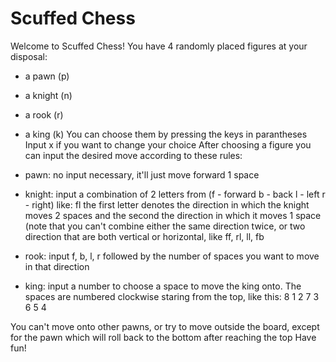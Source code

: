 # Scuffed Chess
Welcome to Scuffed Chess!
You have 4 randomly placed figures at your disposal:
- a pawn (p)
- a knight (n)
- a rook (r)
- a king (k)
You can choose them by pressing the keys in parantheses
Input x if you want to change your choice
After choosing a figure you can input the desired move according to these rules:
- pawn: no input necessary, it'll just move forward 1 space

- knight: input a combination of 2 letters from (f - forward b - back l - left r - right) like: fl
          the first letter denotes the direction in which the knight moves 2 spaces and the second
          the direction in which it moves 1 space (note that you can't combine either the same
          direction twice, or two direction that are both vertical or horizontal, like ff, rl, ll, fb

- rook: input f, b, l, r followed by the number of spaces you want to move in that direction

- king: input a number to choose a space to move the king onto.
  The spaces are numbered clockwise staring from the top, like this:
  8  1  2
  7     3
  6  5  4

You can't move onto other pawns, or try to move outside the board,
except for the pawn which will roll back to the bottom after reaching the top
Have fun!
